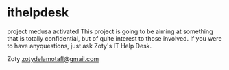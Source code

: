 # ithelpdesk
project medusa activated 
This project is going to be aiming at something that is totally confidential, but of quite interest to those involved.  If you were to 
have anyquestions, just ask Zoty's IT Help Desk.  

Zoty 
zotydelamotafl@gmail.com
